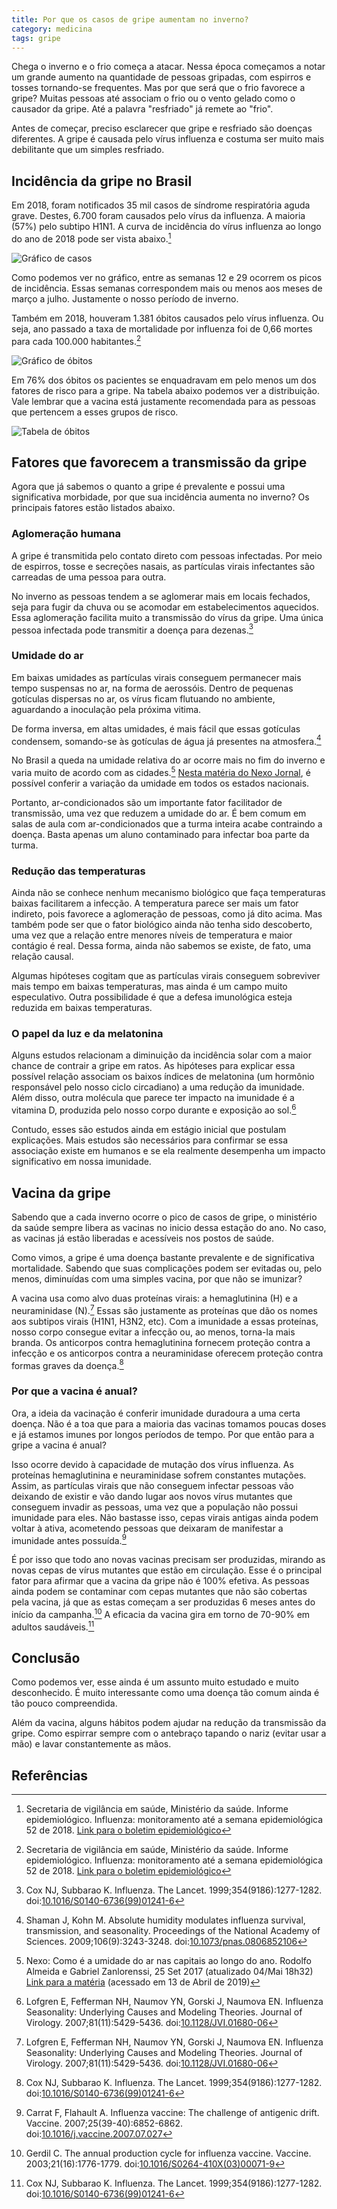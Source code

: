 ```yaml
---
title: Por que os casos de gripe aumentam no inverno?
category: medicina
tags: gripe
---
```


Chega o inverno e o frio começa a atacar.
Nessa época começamos a notar um grande aumento na quantidade de pessoas gripadas, com espirros e tosses tornando-se frequentes.
Mas por que será que o frio favorece a gripe?
Muitas pessoas até associam o frio ou o vento gelado como o causador da gripe.
Até a palavra "resfriado" já remete ao "frio".

Antes de começar, preciso esclarecer que gripe e resfriado são doenças diferentes.
A gripe é causada pelo vírus influenza e costuma ser muito mais debilitante que um simples resfriado.

## Incidência da gripe no Brasil
Em 2018, foram notificados 35 mil casos de síndrome respiratória aguda grave.
Destes, 6.700 foram causados pelo vírus da influenza.
A maioria (57%) pelo subtipo H1N1.
A curva de incidência do vírus influenza ao longo do ano de 2018 pode ser vista abaixo.[^6]

![Gráfico de casos](/assets/images/posts/2019/gripe/incidencia.png)

Como podemos ver no gráfico, entre as semanas 12 e 29 ocorrem os picos de incidência. Essas semanas correspondem mais ou menos aos meses de março a julho. Justamente o nosso período de inverno.

Também em 2018, houveram 1.381 óbitos causados pelo vírus influenza.
Ou seja, ano passado a taxa de mortalidade por influenza foi de 0,66 mortes para cada 100.000 habitantes.[^6]

![Gráfico de óbitos](/assets/images/posts/2019/gripe/obitos1.png)

Em 76% dos óbitos os pacientes se enquadravam em pelo menos um dos fatores de risco para a gripe.
Na tabela abaixo podemos ver a distribuição.
Vale lembrar que a vacina está justamente recomendada para as pessoas que pertencem a esses grupos de risco.

![Tabela de óbitos](/assets/images/posts/2019/gripe/obitos.png)

## Fatores que favorecem a transmissão da gripe
Agora que já sabemos o quanto a gripe é prevalente e possui uma significativa morbidade, por que sua incidência aumenta no inverno? Os principais fatores estão listados abaixo.

### Aglomeração humana
A gripe é transmitida pelo contato direto com pessoas infectadas.
Por meio de espirros, tosse e secreções nasais, as partículas virais infectantes são carreadas de uma pessoa para outra.

No inverno as pessoas tendem a se aglomerar mais em locais fechados, seja para fugir da chuva ou se acomodar em estabelecimentos aquecidos.
Essa aglomeração facilita muito a transmissão do vírus da gripe.
Uma única pessoa infectada pode transmitir a doença para dezenas.[^5]

### Umidade do ar
Em baixas umidades as partículas virais conseguem permanecer mais tempo suspensas no ar, na forma de aerossóis.
Dentro de pequenas gotículas dispersas no ar, os vírus ficam flutuando no ambiente, aguardando a inoculação pela próxima vitima.

De forma inversa, em altas umidades, é mais fácil que essas gotículas condensem, somando-se às gotículas de água já presentes na atmosfera.[^2]

No Brasil a queda na umidade relativa do ar ocorre mais no fim do inverno e varia muito de acordo com as cidades.[^3] [Nesta matéria do Nexo Jornal](https://www.nexojornal.com.br/grafico/2017/09/25/Como-%C3%A9-a-umidade-do-ar-nas-capitais-ao-longo-do-ano), é possível conferir a variação da umidade em todos os estados nacionais.

Portanto, ar-condicionados são um importante fator facilitador de transmissão, uma vez que reduzem a umidade do ar.
É bem comum em salas de aula com ar-condicionados que a turma inteira acabe contraindo a doença. Basta apenas um aluno contaminado para infectar boa parte da turma.

### Redução das temperaturas
Ainda não se conhece nenhum mecanismo biológico que faça temperaturas baixas facilitarem a infecção.
A temperatura parece ser mais um fator indireto, pois favorece a aglomeração de pessoas, como já dito acima.
Mas também pode ser que o fator biológico ainda não tenha sido descoberto, uma vez que a relação entre menores níveis de temperatura e maior contágio é real.
Dessa forma, ainda não sabemos se existe, de fato, uma relação causal.

Algumas hipóteses cogitam que as partículas virais conseguem sobreviver mais tempo em baixas temperaturas, mas ainda é um campo muito especulativo. Outra possibilidade é que a defesa imunológica esteja reduzida em baixas temperaturas.

### O papel da luz e da melatonina
Alguns estudos relacionam a diminuição da incidência solar com a maior chance de contrair a gripe em ratos.
As hipóteses para explicar essa possível relação associam os baixos índices de melatonina (um hormônio responsável pelo nosso ciclo circadiano) a uma redução da imunidade.
Além disso, outra molécula que parece ter impacto na imunidade é a vitamina D, produzida pelo nosso corpo durante e exposição ao sol.[^1]

Contudo, esses são estudos ainda em estágio inicial que postulam explicações.
Mais estudos são necessários para confirmar se essa associação existe em humanos e se ela realmente desempenha um impacto significativo em nossa imunidade.

## Vacina da gripe
Sabendo que a cada inverno ocorre o pico de casos de gripe, o ministério da saúde sempre libera as vacinas no inicio dessa estação do ano. No caso, as vacinas já estão liberadas e acessíveis nos postos de saúde.

Como vimos, a gripe é uma doença bastante prevalente e de significativa mortalidade.
Sabendo que suas complicações podem ser evitadas ou, pelo menos, diminuídas com uma simples vacina, por que não se imunizar?

A vacina usa como alvo duas proteínas virais: a hemaglutinina (H) e a neuraminidase (N).[^1]
Essas são justamente as proteínas que dão os nomes aos subtipos virais (H1N1, H3N2, etc).
Com a imunidade a essas proteínas, nosso corpo consegue evitar a infecção ou, ao menos, torna-la mais branda.
Os anticorpos contra hemaglutinina fornecem proteção contra a infecção e os anticorpos contra a neuraminidase oferecem proteção contra formas graves da doença.[^5]

### Por que a vacina é anual?
Ora, a ideia da vacinação é conferir imunidade duradoura a uma certa doença. Não é a toa que para a maioria das vacinas tomamos poucas doses e já estamos imunes por longos períodos de tempo. Por que então para a gripe a vacina é anual?

Isso ocorre devido à capacidade de mutação dos vírus influenza.
As proteínas hemaglutinina e neuraminidase sofrem constantes mutações. Assim, as partículas virais que não conseguem infectar pessoas vão deixando de existir e vão dando lugar aos novos vírus mutantes que conseguem invadir as pessoas, uma vez que a população não possui imunidade para eles. Não bastasse isso, cepas virais antigas ainda podem voltar à ativa, acometendo pessoas que deixaram de manifestar a imunidade antes possuída.[^7]

É por isso que todo ano novas vacinas precisam ser produzidas, mirando as novas cepas de vírus mutantes que estão em circulação. Esse é o principal fator para afirmar que a vacina da gripe não é 100% efetiva. As pessoas ainda podem se contaminar com cepas mutantes que não são cobertas pela vacina, já que as estas começam a ser produzidas 6 meses antes do início da campanha.[^8] A eficacia da vacina gira em torno de 70-90% em adultos saudáveis.[^5]

## Conclusão
Como podemos ver, esse ainda é um assunto muito estudado e muito desconhecido. É muito interessante como uma doença tão comum ainda é tão pouco compreendida.

Além da vacina, alguns hábitos podem ajudar na redução da transmissão da gripe. Como espirrar sempre com o antebraço tapando o nariz (evitar usar a mão) e lavar constantemente as mãos.

## Referências
[^1]: Lofgren E, Fefferman NH, Naumov YN, Gorski J, Naumova EN. Influenza Seasonality: Underlying Causes and Modeling Theories. Journal of Virology. 2007;81(11):5429-5436. doi:[10.1128/JVI.01680-06](https://jvi.asm.org/content/81/11/5429.short)
[^2]: Shaman J, Kohn M. Absolute humidity modulates influenza survival, transmission, and seasonality. Proceedings of the National Academy of Sciences. 2009;106(9):3243-3248. doi:[10.1073/pnas.0806852106](https://www.pnas.org/content/106/9/3243.short)
[^3]: Nexo: Como é a umidade do ar nas capitais ao longo do ano. Rodolfo Almeida e Gabriel Zanlorenssi, 25 Set 2017 (atualizado 04/Mai 18h32) [Link para a matéria](https://www.nexojornal.com.br/grafico/2017/09/25/Como-%C3%A9-a-umidade-do-ar-nas-capitais-ao-longo-do-ano) (acessado em 13 de Abril de 2019)
[^4]: Dushoff J, Plotkin JB, Levin SA, Earn DJD. Dynamical resonance can account for seasonality of influenza epidemics. Proceedings of the National Academy of Sciences. 2004;101(48):16915-16916. doi:10.[1073/pnas.0407293101](https://www.pnas.org/content/101/48/16915.short)
[^5]: Cox NJ, Subbarao K. Influenza. The Lancet. 1999;354(9186):1277-1282. doi:[10.1016/S0140-6736(99)01241-6][5]
[^6]: Secretaria de vigilância em saúde, Ministério da saúde. Informe epidemiológico. Influenza: monitoramento até a semana epidemiológica 52 de 2018. [Link para o boletim epidemiológico](http://portalarquivos2.saude.gov.br/images/pdf/2019/fevereiro/01/Informe-Epidemiologico-Influenza-2018-SE-52.pdf)
[^7]: Carrat F, Flahault A. Influenza vaccine: The challenge of antigenic drift. Vaccine. 2007;25(39-40):6852-6862. doi:[10.1016/j.vaccine.2007.07.027](https://www.sciencedirect.com/science/article/pii/S0264410X07008328)
[^8]: Gerdil C. The annual production cycle for influenza vaccine. Vaccine. 2003;21(16):1776-1779. doi:[10.1016/S0264-410X(03)00071-9](https://www.sciencedirect.com/science/article/pii/S0264410X03000719)

[5]: https://www.thelancet.com/journals/lancet/article/PIIS0140-6736(99)01241-6/fulltext

